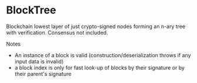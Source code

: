 # BlockTree
Blockchain lowest layer of just crypto-signed nodes forming an n-ary tree with verification. Consensus not included.


Notes

- An instance of a block is valid (construction/deserialization throws if any input data is invalid)
- a block index is only for fast look-up of blocks by their signature or by their parent's signature